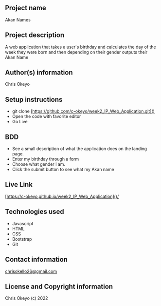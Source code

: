 ## Project name

Akan Names

## Project description

A web application that takes a user's birthday and calculates the day of the week they were born and then depending on their gender outputs their Akan Name

## Author(s) information

Chris Okeyo

## Setup instructions

- git clone [https://github.com/c-okeyo/week2_IP_Web_Application.git]()
- Open the code with favorite editor
- Go Live

## BDD

-  See a  small description of what the application does on the landing page.
-  Enter my birthday through a form
-  Choose what gender I am.
-  Click the submit button to see what my Akan name

## Live Link

[https://c-okeyo.github.io/week2_IP_Web_Application]()/

## Technologies used

- Javascript
- HTML
- CSS
- Bootstrap
- Git

## Contact information

[chrisokello26@gmail.com]()

## License and Copyright information

Chris Okeyo (c) 2022
